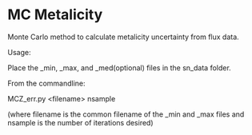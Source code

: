 MC Metalicity
====================

Monte Carlo method to calculate metalicity uncertainty from flux data.

Usage:

Place the _min, _max, and _med(optional) files in the sn_data folder.


From the commandline:

MCZ_err.py \<filename\> nsample

(where filename is the common filename of the _min and _max files and nsample is the number of iterations desired)

